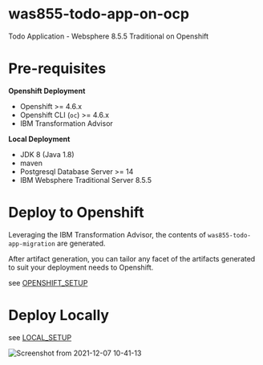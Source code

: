 # was855-todo-app-on-ocp
Todo Application - Websphere 8.5.5 Traditional on Openshift

# Pre-requisites

**Openshift Deployment**

- Openshift >= 4.6.x
- Openshift CLI (`oc`) >= 4.6.x
- IBM Transformation Advisor

**Local Deployment**

- JDK 8 (Java 1.8)
- maven
- Postgresql Database Server >= 14
- IBM Websphere Traditional Server 8.5.5

# Deploy to Openshift

Leveraging the IBM Transformation Advisor, the contents of `was855-todo-app-migration` are generated.

After artifact generation, you can tailor any facet of the artifacts generated to suit your deployment needs to Openshift.

see [OPENSHIFT_SETUP](was855-todo-app-migration)

# Deploy Locally

see [LOCAL_SETUP](docs/LOCAL_SETUP.md)

![Screenshot from 2021-12-07 10-41-13](https://user-images.githubusercontent.com/61749/145069982-5c546756-1eb4-4ac5-8879-f90023149f67.png)
